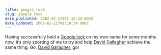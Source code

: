 ```yaml
---
title: google lock
slug: google_lock
date_published: 2002-02-21T01:14:34.000Z
date_updated: 2002-02-21T01:14:34.000Z
---
```


Having successfully held a [Google lock](/index.php?blogarch/2001_08_01_archive.php#5010153) on my own name for some months now, it’s only sporting of me to try and help [David Gallagher](http://www.lightningfield.com) achieve the same thing. Go, [David Gallagher](http://www.lightningfield.com), go!
